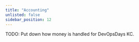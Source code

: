 ```yaml
---
title: "Accounting"
unlisted: false
sidebar_position: 12
---
```


TODO: Put down how money is handled for DevOpsDays KC.